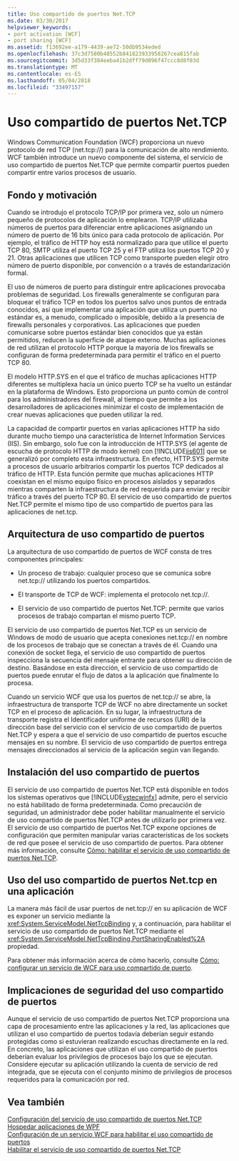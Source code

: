 ```yaml
---
title: Uso compartido de puertos Net.TCP
ms.date: 03/30/2017
helpviewer_keywords:
- port activation [WCF]
- port sharing [WCF]
ms.assetid: f13692ee-a179-4439-ae72-50db9534eded
ms.openlocfilehash: 37c3d7580b48552b841823933958267cea815fab
ms.sourcegitcommit: 3d5d33f384eeba41b2dff79d096f47ccc8d8f03d
ms.translationtype: MT
ms.contentlocale: es-ES
ms.lasthandoff: 05/04/2018
ms.locfileid: "33497157"
---
```

# <a name="nettcp-port-sharing"></a>Uso compartido de puertos Net.TCP
Windows Communication Foundation (WCF) proporciona un nuevo protocolo de red TCP (net.tcp://) para la comunicación de alto rendimiento. WCF también introduce un nuevo componente del sistema, el servicio de uso compartido de puertos Net.TCP que permite compartir puertos pueden compartir entre varios procesos de usuario.  
  
## <a name="background-and-motivation"></a>Fondo y motivación  
 Cuando se introdujo el protocolo TCP/IP por primera vez, solo un número pequeño de protocolos de aplicación lo emplearon. TCP/IP utilizaba números de puertos para diferenciar entre aplicaciones asignando un número de puerto de 16 bits único para cada protocolo de aplicación. Por ejemplo, el tráfico de HTTP hoy está normalizado para que utilice el puerto TCP 80, SMTP utiliza el puerto TCP 25 y el FTP utiliza los puertos TCP 20 y 21. Otras aplicaciones que utilicen TCP como transporte pueden elegir otro número de puerto disponible, por convención o a través de estandarización formal.  
  
 El uso de números de puerto para distinguir entre aplicaciones provocaba problemas de seguridad. Los firewalls generalmente se configuran para bloquear el tráfico TCP en todos los puertos salvo unos puntos de entrada conocidos, así que implementar una aplicación que utiliza un puerto no estándar es, a menudo, complicado o imposible, debido a la presencia de firewalls personales y corporativos. Las aplicaciones que pueden comunicarse sobre puertos estándar bien conocidos que ya están permitidos, reducen la superficie de ataque externo. Muchas aplicaciones de red utilizan el protocolo HTTP porque la mayoría de los firewalls se configuran de forma predeterminada para permitir el tráfico en el puerto TCP 80.  
  
 El modelo HTTP.SYS en el que el tráfico de muchas aplicaciones HTTP diferentes se multiplexa hacia un único puerto TCP se ha vuelto un estándar en la plataforma de Windows. Esto proporciona un punto común de control para los administradores del firewall, al tiempo que permite a los desarrolladores de aplicaciones minimizar el costo de implementación de crear nuevas aplicaciones que pueden utilizar la red.  
  
 La capacidad de compartir puertos en varias aplicaciones HTTP ha sido durante mucho tiempo una característica de Internet Information Services (IIS). Sin embargo, solo fue con la introducción de HTTP.SYS (el agente de escucha de protocolo HTTP de modo kernel) con [!INCLUDE[iis601](../../../../includes/iis601-md.md)] que se generalizó por completo esta infraestructura. En efecto, HTTP.SYS permite a procesos de usuario arbitrarios compartir los puertos TCP dedicados al tráfico de HTTP. Esta función permite que muchas aplicaciones HTTP coexistan en el mismo equipo físico en procesos aislados y separados mientras comparten la infraestructura de red requerida para enviar y recibir tráfico a través del puerto TCP 80. El servicio de uso compartido de puertos Net.TCP permite el mismo tipo de uso compartido de puertos para las aplicaciones de net.tcp.  
  
## <a name="port-sharing-architecture"></a>Arquitectura de uso compartido de puertos  
 La arquitectura de uso compartido de puertos de WCF consta de tres componentes principales:  
  
-   Un proceso de trabajo: cualquier proceso que se comunica sobre net.tcp:// utilizando los puertos compartidos.  
  
-   El transporte de TCP de WCF: implementa el protocolo net.tcp://.  
  
-   El servicio de uso compartido de puertos Net.TCP: permite que varios procesos de trabajo compartan el mismo puerto TCP.  
  
 El servicio de uso compartido de puertos Net.TCP es un servicio de Windows de modo de usuario que acepta conexiones net.tcp:// en nombre de los procesos de trabajo que se conectan a través de él. Cuando una conexión de socket llega, el servicio de uso compartido de puertos inspecciona la secuencia del mensaje entrante para obtener su dirección de destino. Basándose en esta dirección, el servicio de uso compartido de puertos puede enrutar el flujo de datos a la aplicación que finalmente lo procesa.  
  
 Cuando un servicio WCF que usa los puertos de net.tcp:// se abre, la infraestructura de transporte TCP de WCF no abre directamente un socket TCP en el proceso de aplicación. En su lugar, la infraestructura de transporte registra el Identificador uniforme de recursos (URI) de la dirección base del servicio con el servicio de uso compartido de puertos Net.TCP y espera a que el servicio de uso compartido de puertos escuche mensajes en su nombre.  El servicio de uso compartido de puertos entrega mensajes direccionados al servicio de la aplicación según van llegando.  
  
## <a name="installing-port-sharing"></a>Instalación del uso compartido de puertos  
 El servicio de uso compartido de puertos Net.TCP está disponible en todos los sistemas operativos que [!INCLUDE[vstecwinfx](../../../../includes/vstecwinfx-md.md)] admite, pero el servicio no está habilitado de forma predeterminada. Como precaución de seguridad, un administrador debe poder habilitar manualmente el servicio de uso compartido de puertos Net.TCP antes de utilizarlo por primera vez. El servicio de uso compartido de puertos Net.TCP expone opciones de configuración que permiten manipular varias características de los sockets de red que posee el servicio de uso compartido de puertos. Para obtener más información, consulte [Cómo: habilitar el servicio de uso compartido de puertos Net.TCP](../../../../docs/framework/wcf/feature-details/how-to-enable-the-net-tcp-port-sharing-service.md).  
  
## <a name="using-nettcp-port-sharing-in-an-application"></a>Uso del uso compartido de puertos Net.tcp en una aplicación  
 La manera más fácil de usar puertos de net.tcp:// en su aplicación de WCF es exponer un servicio mediante la <xref:System.ServiceModel.NetTcpBinding> y, a continuación, para habilitar el servicio de uso compartido de puertos Net.TCP mediante el <xref:System.ServiceModel.NetTcpBinding.PortSharingEnabled%2A> propiedad.  
  
 Para obtener más información acerca de cómo hacerlo, consulte [Cómo: configurar un servicio de WCF para uso compartido de puerto](../../../../docs/framework/wcf/feature-details/how-to-configure-a-wcf-service-to-use-port-sharing.md).  
  
## <a name="security-implications-of-port-sharing"></a>Implicaciones de seguridad del uso compartido de puertos  
 Aunque el servicio de uso compartido de puertos Net.TCP proporciona una capa de procesamiento entre las aplicaciones y la red, las aplicaciones que utilizan el uso compartido de puertos todavía deberían seguir estando protegidas como si estuvieran realizando escuchas directamente en la red. En concreto, las aplicaciones que utilizan el uso compartido de puertos deberían evaluar los privilegios de procesos bajo los que se ejecutan. Considere ejecutar su aplicación utilizando la cuenta de servicio de red integrada, que se ejecuta con el conjunto mínimo de privilegios de procesos requeridos para la comunicación por red.  
  
## <a name="see-also"></a>Vea también  
 [Configuración del servicio de uso compartido de puertos Net.TCP](../../../../docs/framework/wcf/feature-details/configuring-the-net-tcp-port-sharing-service.md)  
 [Hospedar aplicaciones de WPF](../../../../docs/framework/wcf/feature-details/hosting.md)  
 [Configuración de un servicio WCF para habilitar el uso compartido de puertos](../../../../docs/framework/wcf/feature-details/how-to-configure-a-wcf-service-to-use-port-sharing.md)  
 [Habilitar el servicio de uso compartido de puertos Net.TCP](../../../../docs/framework/wcf/feature-details/how-to-enable-the-net-tcp-port-sharing-service.md)
